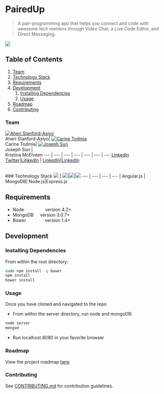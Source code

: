 # PairedUp
> A pair-programming app that helps you connect and code with awesome tech mentors through Video Chat, a Live Code Editor, and Direct Messaging.

<img src="http://carinetodmia.com/wp-content/uploads/2016/01/pairupscreen.jpg">

## Table of Contents

1. [Team](#team)
1. [Technology Stack](#technology-stack)
1. [Requirements](#requirements)
1. [Development](#development)
    1. [Installing Dependencies](#installing-dependencies)
    1. [Usage](#usage)
1. [Roadmap](#roadmap)
1. [Contributing](#contributing)


### Team
[![Aheri Stanford-Asiyo](https://avatars0.githubusercontent.com/u/10456737?v=3&s=70)](https://github.com/DhiMalo) <br>Aheri Stanford-Asiyo| [![Carine Todmia](https://avatars0.githubusercontent.com/u/9440923?v=3&s=70)](https://github.com/ctodmia) <br>Carine Todmia| [![Joseph Sun](https://avatars3.githubusercontent.com/u/11227083?v=3&s=70)](https://github.com/JosephSun)<br>Joseph Sun |<br> Kristina McElveen
--- | --- | --- | --- | --- | --- | ---
[LinkedIn](https://www.linkedin.com/in/aheri)<br>[Twitter](https://twitter.com/aherisan)|[LinkedIn](https://www.linkedin.com/in/carinetodmia) | [LinkedIn](https://www.linkedin.com/in/josephsun4)|[LinkedIn](https://www.linkedin.com/in/kristina-mcelveen-98b219108)

<br>
### Technology Stack
<img src="http://i.imgur.com/dktBkgD.png"> |  <img src="http://i.imgur.com/P5hKmWx.png">|<img src="http://i.imgur.com/hi6gCzf.png">|<img src="http://i.imgur.com/jK9PTgu.png">
--- | --- | --- | --- |
Angular.js | MongoDB| Node.js|Express.js


## Requirements

- Node    &ensp;&ensp;&ensp;&ensp;&ensp;&ensp;&ensp;&ensp;&ensp;version 4.2+
- MongoDB&ensp;&ensp;&ensp;version 3.0.7+
- Bower   &ensp;&ensp;&ensp;&ensp;&ensp;&ensp;&ensp;&ensp;version 1.4+

## Development

### Installing Dependencies

From within the root directory:

```sh
sudo npm install -g bower
npm install
bower install
```

### Usage

Once you have cloned and navigated to the repo
- From within the server directory, run node and mongoDB:

```sh
node server
mongod
```

-  Run localhost:8080 in your favorite browser
 
### Roadmap

View the project roadmap [here](LINK_TO_PROJECT_ISSUES)

### Contributing

See [CONTRIBUTING.md](CONTRIBUTING.md) for contribution guidelines.

